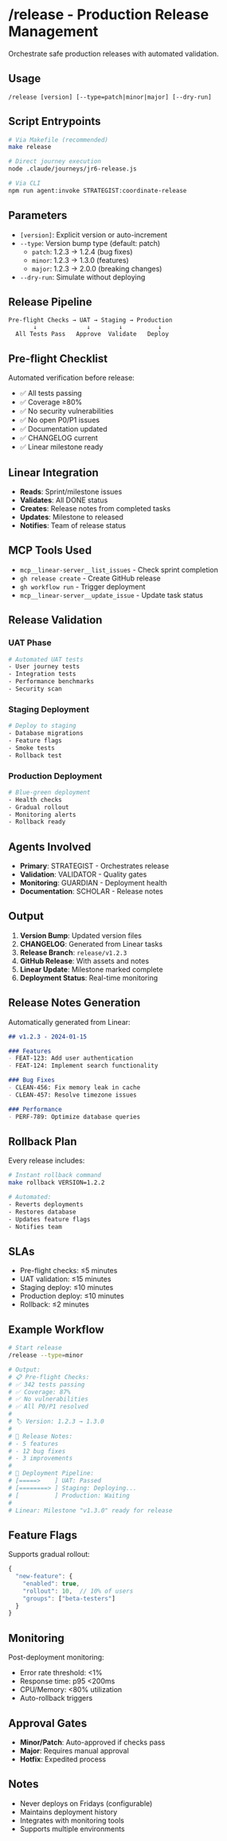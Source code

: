 # /release - Production Release Management

Orchestrate safe production releases with automated validation.

## Usage
```
/release [version] [--type=patch|minor|major] [--dry-run]
```

## Script Entrypoints
```bash
# Via Makefile (recommended)
make release

# Direct journey execution
node .claude/journeys/jr6-release.js

# Via CLI
npm run agent:invoke STRATEGIST:coordinate-release
```

## Parameters
- `[version]`: Explicit version or auto-increment
- `--type`: Version bump type (default: patch)
  - `patch`: 1.2.3 → 1.2.4 (bug fixes)
  - `minor`: 1.2.3 → 1.3.0 (features)
  - `major`: 1.2.3 → 2.0.0 (breaking changes)
- `--dry-run`: Simulate without deploying

## Release Pipeline
```
Pre-flight Checks → UAT → Staging → Production
       ↓              ↓        ↓          ↓
  All Tests Pass   Approve  Validate   Deploy
```

## Pre-flight Checklist
Automated verification before release:
- ✅ All tests passing
- ✅ Coverage ≥80%
- ✅ No security vulnerabilities
- ✅ No open P0/P1 issues
- ✅ Documentation updated
- ✅ CHANGELOG current
- ✅ Linear milestone ready

## Linear Integration
- **Reads**: Sprint/milestone issues
- **Validates**: All DONE status
- **Creates**: Release notes from completed tasks
- **Updates**: Milestone to released
- **Notifies**: Team of release status

## MCP Tools Used
- `mcp__linear-server__list_issues` - Check sprint completion
- `gh release create` - Create GitHub release
- `gh workflow run` - Trigger deployment
- `mcp__linear-server__update_issue` - Update task status

## Release Validation

### UAT Phase
```bash
# Automated UAT tests
- User journey tests
- Integration tests
- Performance benchmarks
- Security scan
```

### Staging Deployment
```bash
# Deploy to staging
- Database migrations
- Feature flags
- Smoke tests
- Rollback test
```

### Production Deployment
```bash
# Blue-green deployment
- Health checks
- Gradual rollout
- Monitoring alerts
- Rollback ready
```

## Agents Involved
- **Primary**: STRATEGIST - Orchestrates release
- **Validation**: VALIDATOR - Quality gates
- **Monitoring**: GUARDIAN - Deployment health
- **Documentation**: SCHOLAR - Release notes

## Output
1. **Version Bump**: Updated version files
2. **CHANGELOG**: Generated from Linear tasks
3. **Release Branch**: `release/v1.2.3`
4. **GitHub Release**: With assets and notes
5. **Linear Update**: Milestone marked complete
6. **Deployment Status**: Real-time monitoring

## Release Notes Generation
Automatically generated from Linear:
```markdown
## v1.2.3 - 2024-01-15

### Features
- FEAT-123: Add user authentication
- FEAT-124: Implement search functionality

### Bug Fixes
- CLEAN-456: Fix memory leak in cache
- CLEAN-457: Resolve timezone issues

### Performance
- PERF-789: Optimize database queries
```

## Rollback Plan
Every release includes:
```bash
# Instant rollback command
make rollback VERSION=1.2.2

# Automated:
- Reverts deployments
- Restores database
- Updates feature flags
- Notifies team
```

## SLAs
- Pre-flight checks: ≤5 minutes
- UAT validation: ≤15 minutes
- Staging deploy: ≤10 minutes
- Production deploy: ≤10 minutes
- Rollback: ≤2 minutes

## Example Workflow
```bash
# Start release
/release --type=minor

# Output:
# 📋 Pre-flight Checks:
# ✅ 342 tests passing
# ✅ Coverage: 87%
# ✅ No vulnerabilities
# ✅ All P0/P1 resolved
#
# 🏷️ Version: 1.2.3 → 1.3.0
#
# 📝 Release Notes:
# - 5 features
# - 12 bug fixes
# - 3 improvements
#
# 🚀 Deployment Pipeline:
# [=====>    ] UAT: Passed
# [========> ] Staging: Deploying...
# [          ] Production: Waiting
#
# Linear: Milestone "v1.3.0" ready for release
```

## Feature Flags
Supports gradual rollout:
```javascript
{
  "new-feature": {
    "enabled": true,
    "rollout": 10,  // 10% of users
    "groups": ["beta-testers"]
  }
}
```

## Monitoring
Post-deployment monitoring:
- Error rate threshold: <1%
- Response time: p95 <200ms
- CPU/Memory: <80% utilization
- Auto-rollback triggers

## Approval Gates
- **Minor/Patch**: Auto-approved if checks pass
- **Major**: Requires manual approval
- **Hotfix**: Expedited process

## Notes
- Never deploys on Fridays (configurable)
- Maintains deployment history
- Integrates with monitoring tools
- Supports multiple environments